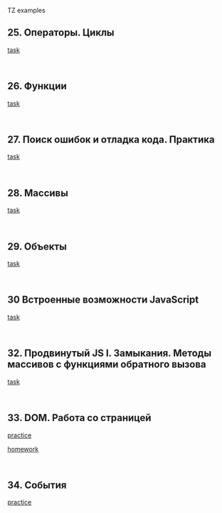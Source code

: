 TZ examples
<br>
<h2>25. Операторы. Циклы</h2>
<p><a href="https://github.com/vladeismont/adukarsummerjavascript/blob/main/1/index.js">task</a></p>
<br>
<h2>26. Функции</h2>
<p><a href="https://github.com/vladeismont/adukarsummerjavascript/blob/main/1/functions.js">task</a></p>
<br>
<h2>27. Поиск ошибок и отладка кода. Практика</h2>
<p><a href="https://github.com/vladeismont/adukarsummerjavascript/blob/main/1/sixPractice.js">task</a></p>
<br>
<h2>28. Массивы</h2>
<p><a href="https://github.com/vladeismont/adukarsummerjavascript/blob/main/1/4%20massives.js">task</a></p>
<br>
<h2>29. Объекты</h2>
<p><a href="https://github.com/vladeismont/adukarsummerjavascript/blob/main/1/objects.js">task</a></p>
<br>
<h2>30 Встроенные возможности JavaScript</h2>
<p><a href="https://github.com/vladeismont/adukarsummerjavascript/blob/main/1/builtin%20capabilities.js">task</a></p>
<br>
<h2>32. Продвинутый JS I. Замыкания. Методы массивов с функциями обратного вызова</h2>
<p><a href="https://github.com/vladeismont/adukarsummerjavascript/blob/main/1/advancedJS.js">task</a></p>
<br>
<h2>33. DOM. Работа со страницей</h2>
<p><a href="https://github.com/vladeismont/adukarsummerjavascript/blob/main/1/DOM.js">practice</a></p>
<p><a href="https://github.com/vladeismont/adukarsummerjavascript/blob/main/1/DOM-hw.js">homework</a></p>
<br>
<h2>34. События</h2>
<p><a href="https://github.com/vladeismont/adukarsummerjavascript/blob/main/1/events/practice.js">practice</a></p>
<br>


